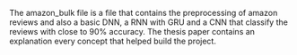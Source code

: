 The amazon_bulk file is a file that contains the preprocessing of amazon reviews and also a basic DNN, a RNN with GRU and a CNN that classify the reviews with close to 90% accuracy. The thesis paper contains an explanation every concept that helped build the project.
